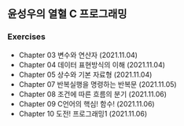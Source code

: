 ## 윤성우의 열혈 C 프로그래밍
### Exercises 
- Chapter 03 변수와 연산자 (2021.11.04)
- Chapter 04 데이터 표현방식의 이해 (2021.11.04)
- Chapter 05 상수와 기본 자료형 (2021.11.04)
- Chapter 07 반복실행을 명령하는 반복문 (2021.11.05)
- Chapter 08 조건에 따른 흐름의 분기 (2021.11.06)
- Chapter 09 C언어의 핵심! 함수! (2021.11.06)
- Chapter 10 도전! 프로그래밍1 (2021.11.06)